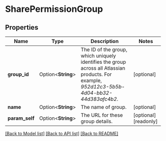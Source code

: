 # SharePermissionGroup

## Properties

Name | Type | Description | Notes
------------ | ------------- | ------------- | -------------
**group_id** | Option<**String**> | The ID of the group, which uniquely identifies the group across all Atlassian products. For example, *952d12c3-5b5b-4d04-bb32-44d383afc4b2*. | [optional]
**name** | Option<**String**> | The name of group. | [optional]
**param_self** | Option<**String**> | The URL for these group details. | [optional][readonly]

[[Back to Model list]](../README.md#documentation-for-models) [[Back to API list]](../README.md#documentation-for-api-endpoints) [[Back to README]](../README.md)


